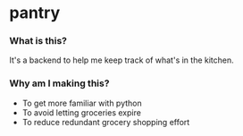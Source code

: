 # pantry

### What is this?
It's a backend to help me keep track of what's in the kitchen.

### Why am I making this?
- To get more familiar with python
- To avoid letting groceries expire
- To reduce redundant grocery shopping effort
